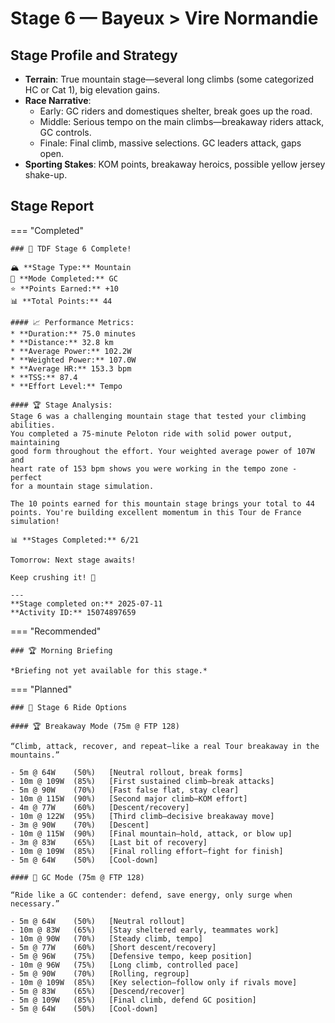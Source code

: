 # Stage 6 — Bayeux > Vire Normandie

## Stage Profile and Strategy

- **Terrain**: True mountain stage—several long climbs (some categorized HC or Cat 1), big elevation gains.
- **Race Narrative**:
	- Early: GC riders and domestiques shelter, break goes up the road.
	- Middle: Serious tempo on the main climbs—breakaway riders attack, GC controls.
	- Finale: Final climb, massive selections. GC leaders attack, gaps open.
- **Sporting Stakes**: KOM points, breakaway heroics, possible yellow jersey shake-up.

## Stage Report

=== "Completed"

	### 🎉 TDF Stage 6 Complete!

	🏔️ **Stage Type:** Mountain  
	🚴 **Mode Completed:** GC  
	⭐ **Points Earned:** +10  
	📊 **Total Points:** 44

	#### 📈 Performance Metrics:
	* **Duration:** 75.0 minutes
	* **Distance:** 32.8 km
	* **Average Power:** 102.2W
	* **Weighted Power:** 107.0W
	* **Average HR:** 153.3 bpm
	* **TSS:** 87.4
	* **Effort Level:** Tempo

	#### 🏆 Stage Analysis:
	Stage 6 was a challenging mountain stage that tested your climbing abilities. 
	You completed a 75-minute Peloton ride with solid power output, maintaining 
	good form throughout the effort. Your weighted average power of 107W and 
	heart rate of 153 bpm shows you were working in the tempo zone - perfect 
	for a mountain stage simulation.

	The 10 points earned for this mountain stage brings your total to 44 
	points. You're building excellent momentum in this Tour de France simulation!

	📊 **Stages Completed:** 6/21

	Tomorrow: Next stage awaits!

	Keep crushing it! 🚀

	---
	**Stage completed on:** 2025-07-11  
	**Activity ID:** 15074897659

=== "Recommended"

	### 🏆 Morning Briefing

	*Briefing not yet available for this stage.*

=== "Planned"

	### 🚴 Stage 6 Ride Options

	#### 🏆 Breakaway Mode (75m @ FTP 128)
	
	“Climb, attack, recover, and repeat—like a real Tour breakaway in the mountains.”

	- 5m @ 64W    (50%)   [Neutral rollout, break forms]
	- 10m @ 109W  (85%)   [First sustained climb—break attacks]
	- 5m @ 90W    (70%)   [Fast false flat, stay clear]
	- 10m @ 115W  (90%)   [Second major climb—KOM effort]
	- 4m @ 77W    (60%)   [Descent/recovery]
	- 10m @ 122W  (95%)   [Third climb—decisive breakaway move]
	- 3m @ 90W    (70%)   [Descent]
	- 10m @ 115W  (90%)   [Final mountain—hold, attack, or blow up]
	- 3m @ 83W    (65%)   [Last bit of recovery]
	- 10m @ 109W  (85%)   [Final rolling effort—fight for finish]
	- 5m @ 64W    (50%)   [Cool-down]
	
	#### 🦺 GC Mode (75m @ FTP 128)

	“Ride like a GC contender: defend, save energy, only surge when necessary.”

	- 5m @ 64W    (50%)   [Neutral rollout]
	- 10m @ 83W   (65%)   [Stay sheltered early, teammates work]
	- 10m @ 90W   (70%)   [Steady climb, tempo]
	- 5m @ 77W    (60%)   [Short descent/recovery]
	- 5m @ 96W    (75%)   [Defensive tempo, keep position]
	- 10m @ 96W   (75%)   [Long climb, controlled pace]
	- 5m @ 90W    (70%)   [Rolling, regroup]
	- 10m @ 109W  (85%)   [Key selection—follow only if rivals move]
	- 5m @ 83W    (65%)   [Descend/recover]
	- 5m @ 109W   (85%)   [Final climb, defend GC position]
	- 5m @ 64W    (50%)   [Cool-down]





